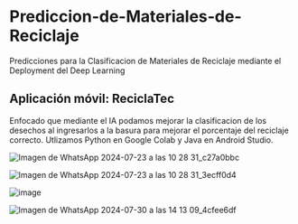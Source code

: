 # Prediccion-de-Materiales-de-Reciclaje
Predicciones para la Clasificacion de Materiales de Reciclaje mediante el Deployment del Deep Learning 

## Aplicación móvil: ReciclaTec

Enfocado que mediante el IA podamos mejorar la clasificacion de los desechos al ingresarlos a la basura para mejorar el porcentaje del reciclaje correcto. Utlizamos Python en Google Colab y Java en Android Studio.

![Imagen de WhatsApp 2024-07-23 a las 10 28 31_c27a0bbc](https://github.com/user-attachments/assets/bba79f64-d683-47e7-bb8d-e9919ef0a07b)

![Imagen de WhatsApp 2024-07-23 a las 10 28 31_3ecff0d4](https://github.com/user-attachments/assets/980102eb-e869-4413-9691-2496e96e5301)

![image](https://github.com/user-attachments/assets/cb8b17be-8b5b-4429-bb9d-e2ee1ad9131b)

![Imagen de WhatsApp 2024-07-30 a las 14 13 09_4cfee6df](https://github.com/user-attachments/assets/13dfcdfd-550e-4277-82f9-99944f77d395)
